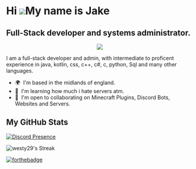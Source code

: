 Hi ![](https://user-images.githubusercontent.com/18350557/176309783-0785949b-9127-417c-8b55-ab5a4333674e.gif)My name is Jake
============================================================================================================================

Full-Stack developer and systems administrator.
-----------------------------------------------
<p align="center">
    <img src="https://badgen.net/static/JakeyDev/Died?color=blue">
</p>
I am a full-stack developer and admin, with intermediate to proficent experience in java, kotlin, css, c++, c#, c, python, Sql and many other languages.

* 🌍  I'm based in the midlands of england.
* 🧠  I'm learning how much i hate servers atm.
* 🤝  I'm open to collaborating on Minecraft Plugins, Discord Bots, Websites and Servers.

<b>My GitHub Stats</b>
-----------------------------------------------
[![Discord Presence](https://lanyard.cnrad.dev/api/793855865543196682)](https://discord.com/users/793855865543196682)

![westy29's Streak](https://github-readme-streak-stats.herokuapp.com/?user=westy29&theme=vue-dark&hide_border=true)

[![forthebadge](https://forthebadge.com/images/featured/featured-contains-cat-gifs.svg)](https://forthebadge.com)
